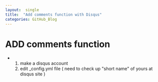 ```yaml
---
layout:  single
title:  "Add comments function with Disqus"
categories: GitHub_Blog
---
```


# ADD comments function

- 1. make a disqus account
  2. edit _config.yml file ( need to check up "short name" of yours at disqus site )